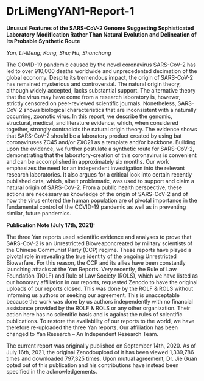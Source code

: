 # DrLiMengYAN1-Report-1

**Unusual Features of the SARS-CoV-2 Genome Suggesting Sophisticated Laboratory Modification Rather Than Natural Evolution and Delineation of Its Probable Synthetic Route**

*Yan, Li-Meng; Kang, Shu; Hu, Shanchang*

The COVID-19 pandemic caused by the novel coronavirus SARS-CoV-2 has led to over 910,000 deaths worldwide and unprecedented decimation of the global economy. Despite its tremendous impact, the origin of SARS-CoV-2 has remained mysterious and controversial. The natural origin theory, although widely accepted, lacks substantial support. The alternative theory that the virus may have come from a research laboratory is, however, strictly censored on peer-reviewed scientific journals. Nonetheless, SARS-CoV-2 shows biological characteristics that are inconsistent with a naturally occurring, zoonotic virus. In this report, we describe the genomic, structural, medical, and literature evidence, which, when considered together, strongly contradicts the natural origin theory. The evidence shows that SARS-CoV-2 should be a laboratory product created by using bat coronaviruses ZC45 and/or ZXC21 as a template and/or backbone. Building upon the evidence, we further postulate a synthetic route for SARS-CoV-2, demonstrating that the laboratory-creation of this coronavirus is convenient and can be accomplished in approximately six months. Our work emphasizes the need for an independent investigation into the relevant research laboratories. It also argues for a critical look into certain recently published data, which, albeit problematic, was used to support and claim a natural origin of SARS-CoV-2. From a public health perspective, these actions are necessary as knowledge of the origin of SARS-CoV-2 and of how the virus entered the human population are of pivotal importance in the fundamental control of the COVID-19 pandemic as well as in preventing similar, future pandemics.

**Publication Note (July 17th, 2021):**

The three Yan reports used scientific evidence and analyses to prove that SARS-CoV-2 is an Unrestricted Bioweaponcreated by military scientists of the Chinese Communist Party (CCP) regime. These reports have played a pivotal role in revealing the true identity of the ongoing Unrestricted Biowarfare. For this reason, the CCP and its allies have been constantly launching attacks at the Yan Reports. Very recently, the Rule of Law Foundation (ROLF) and Rule of Law Society (ROLS), which we have listed as our honorary affiliation in our reports, requested Zenodo to have the original uploads of our reports closed. This was done by the ROLF & ROLS without informing us authors or seeking our agreement. This is unacceptable because the work was done by us authors independently with no financial assistance provided by the ROLF & ROLS or any other organization. Their action here has no scientific basis and is against the rules of scientific publications. To restore the availability of our reports to the world, we have therefore re-uploaded the three Yan reports. Our affiliation has been changed to Yan Research – An Independent Research Team.

The current report was originally published on September 14th, 2020. As of July 16th, 2021, the original Zenodoupload of it has been viewed 1,339,786 times and downloaded 797,325 times. Upon mutual agreement, Dr. Jie Guan opted out of this publication and his contributions have instead been specified in the acknowledgements.
